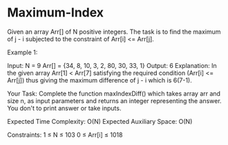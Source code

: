# Maximum-Index

Given an array Arr[] of N positive integers. The task is to find the maximum of j - i subjected to the constraint of Arr[i] <= Arr[j].

Example 1:

Input:
N = 9
Arr[] = {34, 8, 10, 3, 2, 80, 30, 33, 1}
Output: 6
Explanation: In the given array Arr[1] <
Arr[7]  satisfying the required condition
(Arr[i] <= Arr[j])  thus giving the
maximum difference of j - i which is
6(7-1).

Your Task:
Complete the function maxIndexDiff() which takes array arr and size n, as input parameters and returns an integer representing the answer. You don't to print answer or take inputs. 

Expected Time Complexity: O(N)
Expected Auxiliary Space: O(N)

Constraints:
1 ≤ N ≤ 103
0 ≤ Arr[i] ≤ 1018
